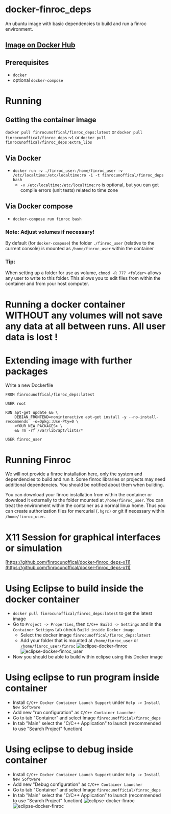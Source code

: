 # docker-finroc_deps
An ubuntu image with basic dependencies to build and run a finroc environment.

## [Image on Docker Hub](https://hub.docker.com/repository/docker/finrocunofficial/finroc_deps)

## Prerequisites
- `docker`
- optional `docker-compose`

# Running
## Getting the container image
`docker pull finrocunoffical/finroc_deps:latest` or `docker pull finrocunoffical/finroc_deps:v1` or `docker pull finrocunoffical/finroc_deps:extra_libs`
## Via Docker
- `docker run -v ./finroc_user:/home/finroc_user -v /etc/localtime:/etc/localtime:ro -i -t finrocunoffical/finroc_deps bash`
  - `-v /etc/localtime:/etc/localtime:ro` is optional, but you can get compile errors (unit tests) related to time zone
## Via Docker compose
- `docker-compose run finroc bash`

### Note: Adjust volumes if necessary!
By default (for `docker-compose`) the folder `./finroc_user` (relative to the current console) is mounted as `/home/finroc_user` within the container
### Tip:
When setting up a folder for use as volume, `chmod -R 777 <folder>` allows any user to write to this folder. This allows you to edit files from within the container and from your host computer.

# Running a docker container WITHOUT any volumes will not save any data at all between runs. All user data is lost !

# Extending image with further packages
Write a new Dockerfile
```
FROM finrocunoffical/finroc_deps:latest

USER root

RUN apt-get update && \
    DEBIAN_FRONTEND=noninteractive apt-get install -y --no-install-recommends  -o=Dpkg::Use-Pty=0 \
    <YOUR_NEW_PACKAGES> \
    && rm -rf /var/lib/apt/lists/*  
    
USER finroc_user
```

# Running Finroc
We will not provide a finroc installation here, only the system and dependencies to build and run it.
Some finroc libraries or projects may need additional dependencies. You should be notified about them when building.

You can download your finroc installation from within the container or download it externally to the folder mounted at `/home/finroc_user`. You can treat the environment within the container as a normal linux home. Thus you can create authorization files for mercurial (`.hgrc)` or git if necessary within `/home/finroc_user`.

# X11 Session for graphical interfaces or simulation
[https://github.com/finrocunoffical/docker-finroc_deps-x11](https://github.com/finrocunoffical/docker-finroc_deps-x11)

# Using Eclipse to build inside the docker container
- `docker pull finrocunoffical/finroc_deps:latest` to get the latest image
- Go to `Project -> Properties`, then `C/C++ Build -> Settings` and in the `Container Settigns` tab check `Build inside Docker image`
    - Select the docker image `finrocunoffical/finroc_deps:latest`
    - Add your folder that is mounted at `/home/finroc_user` or `/home/finroc_user/finroc`
    ![eclipse-docker-finroc](img/eclipse-docker-finroc.png)
    ![eclipse-docker-finroc_user](img/eclipse-docker-finroc_user.png)
- Now you should be able to build within eclipse using this Docker image

# Using eclipse to run program inside container
- Install `C/C++ Docker Container Launch Support` under `Help -> Install New Software`
- Add new "run configuration" as `C/C++ Container Launcher`
- Go to tab "Container" and select Image `finrocunofficial/finroc_deps`
- In tab "Main" select the "C/C++ Application" to launch (recommended to use "Search Project" function)


# Using eclipse to debug inside container
- Install `C/C++ Docker Container Launch Support` under `Help -> Install New Software`
- Add new "Debug configuration" as `C/C++ Container Launcher`
- Go to tab "Container" and select Image `finrocunofficial/finroc_deps`
- In tab "Main" select the "C/C++ Application" to launch (recommended to use "Search Project" function)
![eclipse-docker-finroc](img/eclipse-debug1.png)
![eclipse-docker-finroc](img/eclipse-debug2.png)
